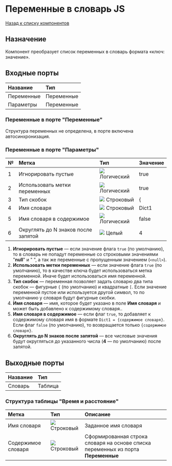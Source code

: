 # Переменные в словарь JS

[Назад к списку компонентов](../README.md)

## Назначение

Компонент преобразует список переменных в словарь формата «ключ: значение».

## Входные порты

| Название          | Тип          |
|:-----------------|:--------------|
| Переменные       | Переменные    |
| Параметры        | Переменные    |

### Переменные в порте "Переменные"

Структура переменных не определена, в порте включена автосинхронизация.

### Переменные в порте "Параметры"

| № | Метка                                | Тип                                 | Значение   |
|:--|:-------------------------------------|:------------------------------------|:-----------|
| 1 | Игнорировать пустые                  | ![](./img/logical.svg) Логический   | true       |
| 2 | Использовать метки переменных        | ![](./img/logical.svg) Логический   | true       |
| 3 | Тип скобок                           | ![](./img/string.svg) Строковый     | {          |
| 4 | Имя словаря                          | ![](./img/string.svg) Строковый     | Dict1      |
| 5 | Имя словаря в содержимое             | ![](./img/logical.svg) Логический   | false      |
| 6 | Округлять до N знаков после запятой  | ![](./img/integer.svg) Целый        | 4          |

1. **Игнорировать пустые** — если значение флага `true` (по умолчанию), то в словарь не попадут переменные со строковыми значениями "**null**" и " ", а так же переменные с пропущенным значением (`<null>`).
2. **Использовать метки переменных** — если значение флага `true` (по умолчанию), то в качестве ключа будет использоваться метка переменной. Иначе будет использоваться имя переменной.
3. **Тип скобок** — переменная позволяет задать словарю два типа скобок — фигурные `{` (по умолчанию) и квадратные `[`. Если значение переменной пустое или используется другой символ, то по умолчанию у словаря будут фигурные скобки.
4. **Имя словаря** — имя, которое будет указано в поле **Имя словаря** и может быть добавлено к содержимому словаря..
5. **Имя словаря в содержимое** — если флаг `true`, то добавляет к содержимому словаря имя в формате `Dict1 = {содержимое словаря}`. Если флаг `false` (по умолчанию), то возвращается только `{содержимое словаря}`.
6. **Округлять до N знаков после запятой** — все числовые значения будут округляться до указанного числа (**4** — по умолчанию) после запятой.

## Выходные порты

| Название    | Тип        |
|:------------|:-----------|
| Словарь     | Таблица    |

### Структура таблицы "Время и расстояние"

| Метка              | Тип                             | Описание                                                                            |
|:-------------------|:--------------------------------|:------------------------------------------------------------------------------------|
| Имя словаря        | ![](./img/string.svg) Строковый | Заданное имя словаря                                                                |
| Содержимое словаря | ![](./img/string.svg) Строковый | Сформированная строка словаря на основе списка переменных из порта **Переменные**   |